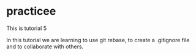 # practicee

This is tutorial 5

In this tutorial we are learning to use git rebase, to create a .gitignore file and to collaborate with others.